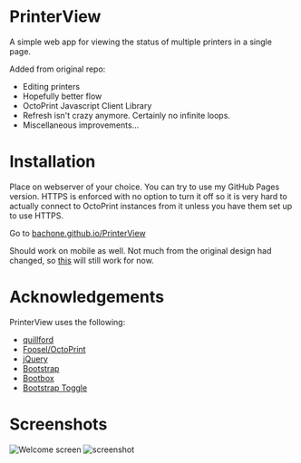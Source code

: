 # PrinterView
A simple web app for viewing the status of multiple printers in a single page.

Added from original repo:
- Editing printers
- Hopefully better flow
- OctoPrint Javascript Client Library
- Refresh isn't crazy anymore. Certainly no infinite loops.
- Miscellaneous improvements...

# Installation

Place on webserver of your choice. You can try to use my GitHub Pages version. HTTPS is enforced with no option to turn it off so it is very hard to actually connect to OctoPrint instances from it unless you have them set up to use HTTPS.

Go to [bachone.github.io/PrinterView](http://bachone.github.io/PrinterView/)

Should work on mobile as well. Not much from the original design had changed, so [this](https://github.com/quillford/PrinterView/wiki) will still work for now. 

# Acknowledgements
PrinterView uses the following:
* [quillford](https://github.com/quillford)
* [Foosel/OctoPrint](https://github.com/foosel/OctoPrint)
* [jQuery](https://jquery.com/)
* [Bootstrap](http://getbootstrap.com/)
* [Bootbox](http://bootboxjs.com/)
* [Bootstrap Toggle](http://www.bootstraptoggle.com/)

# Screenshots
![Welcome screen](https://raw.githubusercontent.com/quillford/PrinterView/master/images/screenshots/screenshot-welcome.png)
![screenshot](https://raw.githubusercontent.com/quillford/PrinterView/master/images/screenshots/screenshot.png)
